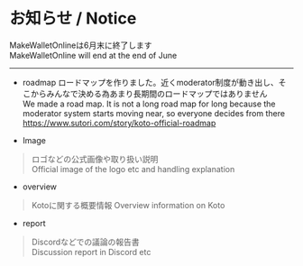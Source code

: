﻿
# お知らせ / Notice  
MakeWalletOnlineは6月末に終了します  
MakeWalletOnline will end at the end of June  

---
- roadmap
ロードマップを作りました。近くmoderator制度が動き出し、そこからみんなで決める為あまり長期間のロードマップではありません  
We made a road map. It is not a long road map for long because the moderator system starts moving near, so everyone decides from there  
https://www.sutori.com/story/koto-official-roadmap


- Image  
>ロゴなどの公式画像や取り扱い説明  
>Official image of the logo etc and handling explanation

- overview  
>Kotoに関する概要情報 
>Overview information on Koto

- report  
>Discordなどでの議論の報告書  
>Discussion report in Discord etc
